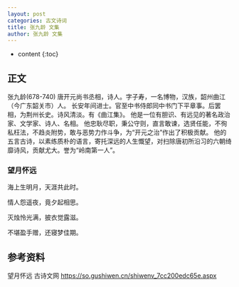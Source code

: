 ```yaml
---
layout: post
categories: 古文诗词
title: 张九龄 文集
author: 张九龄 文集
---
```

* content
{:toc}

## 正文

张九龄(678-740) 唐开元尚书丞相，诗人。字子寿，一名博物，汉族，韶州曲江（今广东韶关市）人。
长安年间进士。官至中书侍郎同中书门下平章事。后罢相，为荆州长史。诗风清淡。有《曲江集》。
他是一位有胆识、有远见的著名政治家、文学家、诗人、名相。
他忠耿尽职，秉公守则，直言敢谏，选贤任能，不徇私枉法，不趋炎附势，敢与恶势力作斗争，为“开元之治”作出了积极贡献。
他的五言古诗，以素练质朴的语言，寄托深远的人生慨望，对扫除唐初所沿习的六朝绮靡诗风，贡献尤大。誉为“岭南第一人”。

### 望月怀远

海上生明月，天涯共此时。

情人怨遥夜，竟夕起相思。

灭烛怜光满，披衣觉露滋。

不堪盈手赠，还寝梦佳期。 




## 参考资料

望月怀远 古诗文网 <https://so.gushiwen.cn/shiwenv_7cc200edc65e.aspx>